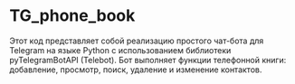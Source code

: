 # TG_phone_book

Этот код представляет собой реализацию простого чат-бота для Telegram на языке Python с использованием библиотеки pyTelegramBotAPI (Telebot). Бот выполняет функции телефонной книги: добавление, просмотр, поиск, удаление и изменение контактов.


